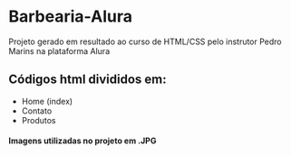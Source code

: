 # Barbearia-Alura
Projeto gerado em resultado ao curso de HTML/CSS pelo instrutor Pedro Marins na plataforma Alura

## Códigos html divididos em:
- Home (index)
- Contato
- Produtos

#### Imagens utilizadas no projeto em .JPG
